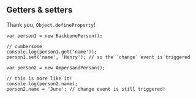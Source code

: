 ##  Getters & setters

Thank you, `Object.defineProperty`!

```
var person1 = new BackbonePerson();

// cumbersome
console.log(person1.get('name'));
person1.set('name', 'Henry'); // so the `change` event is triggered

var person2 = new AmpersandPerson();

// this is more like it!
console.log(person2.name);
person2.name = 'June'; // change event is still triggered!
```
